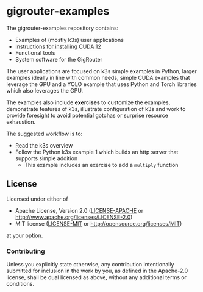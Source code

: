# gigrouter-examples

The gigrouter-examples repository contains:

* Examples of (mostly k3s) user applications
* [Instructions for installing CUDA 12](./cuda-12)
* Functional tools
* System software for the GigRouter

The user applications are focused on k3s simple examples in Python, larger examples ideally in line with common needs, simple CUDA examples that leverage the GPU and a YOLO example that uses Python and Torch libraries which also leverages the GPU.

The examples also include **exercises** to customize the examples, demonstrate features of k3s, illustrate configuration of k3s and work to provide foresight to avoid potential gotchas or surprise resource exhaustion.

The suggested workflow is to:
* Read the k3s overview
* Follow the Python k3s example 1 which builds an http server that supports simple addition
  * This example includes an exercise to add a `multiply` function

## License

Licensed under either of

 * Apache License, Version 2.0 ([LICENSE-APACHE](LICENSE-APACHE) or
   http://www.apache.org/licenses/LICENSE-2.0)
 * MIT license ([LICENSE-MIT](LICENSE-MIT) or
   http://opensource.org/licenses/MIT)

at your option.

### Contributing

Unless you explicitly state otherwise, any contribution intentionally submitted
for inclusion in the work by you, as defined in the Apache-2.0 license, shall
be dual licensed as above, without any additional terms or conditions.
